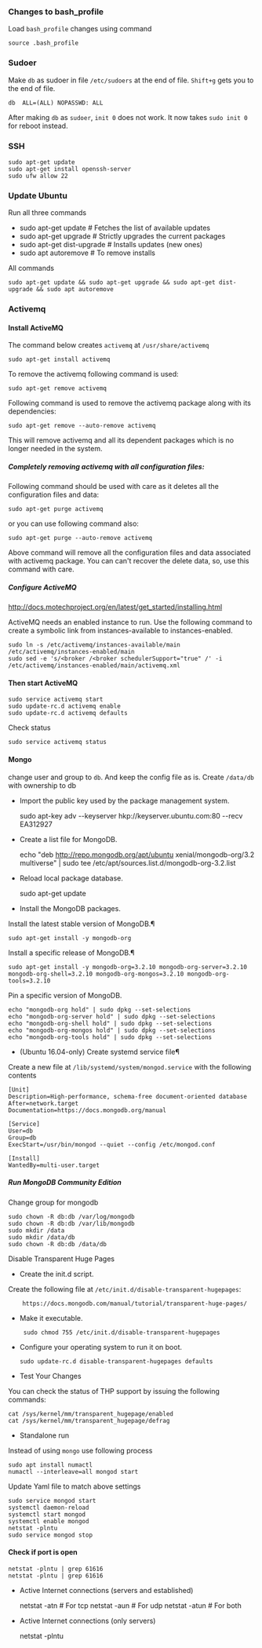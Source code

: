 ### Changes to bash_profile
Load `bash_profile` changes using command

    source .bash_profile

### Sudoer
Make `db` as sudoer in file `/etc/sudoers` at the end of file. `Shift+g` gets you to the end of file.

    db  ALL=(ALL) NOPASSWD: ALL
    
After making `db` as `sudoer`, `init 0` does not work. It now takes `sudo init 0` for reboot instead.
    
### SSH
    
    sudo apt-get update
    sudo apt-get install openssh-server
    sudo ufw allow 22
    
### Update Ubuntu
Run all three commands
    
- sudo apt-get update        # Fetches the list of available updates
- sudo apt-get upgrade       # Strictly upgrades the current packages
- sudo apt-get dist-upgrade  # Installs updates (new ones)
- sudo apt autoremove        # To remove installs 

All commands 

    sudo apt-get update && sudo apt-get upgrade && sudo apt-get dist-upgrade && sudo apt autoremove
    
### Activemq

#### Install ActiveMQ

The command below creates `activemq` at `/usr/share/activemq`

    sudo apt-get install activemq 
    
To remove the activemq following command is used:

    sudo apt-get remove activemq
Following command is used to remove the activemq package along with its dependencies:

    sudo apt-get remove --auto-remove activemq
This will remove activemq and all its dependent packages which is no longer needed in the system.

##### Completely removing activemq with all configuration files:

Following command should be used with care as it deletes all the configuration files and data:

    sudo apt-get purge activemq
or you can use following command also:

    sudo apt-get purge --auto-remove activemq
Above command will remove all the configuration files and data associated with activemq package. You can can't recover the delete data, so, use this command with care.
    
    
##### Configure ActiveMQ

http://docs.motechproject.org/en/latest/get_started/installing.html

ActiveMQ needs an enabled instance to run. Use the following command to create a symbolic link from instances-available to instances-enabled.

    sudo ln -s /etc/activemq/instances-available/main /etc/activemq/instances-enabled/main
    sudo sed -e 's/<broker /<broker schedulerSupport="true" /' -i /etc/activemq/instances-enabled/main/activemq.xml

#### Then start ActiveMQ
    sudo service activemq start
    sudo update-rc.d activemq enable
    sudo update-rc.d activemq defaults
    
Check status    
    
    sudo service activemq status
        
#### Mongo
    
change user and group to `db`. And keep the config file as is.
Create `/data/db` with ownership to db


- Import the public key used by the package management system.

    
    sudo apt-key adv --keyserver hkp://keyserver.ubuntu.com:80 --recv EA312927
    
- Create a list file for MongoDB.
 
    
    echo "deb http://repo.mongodb.org/apt/ubuntu xenial/mongodb-org/3.2 multiverse" | sudo tee /etc/apt/sources.list.d/mongodb-org-3.2.list

- Reload local package database.
    

    sudo apt-get update
    	
- Install the MongoDB packages.
    
Install the latest stable version of MongoDB.¶

    sudo apt-get install -y mongodb-org

Install a specific release of MongoDB.¶

    sudo apt-get install -y mongodb-org=3.2.10 mongodb-org-server=3.2.10 mongodb-org-shell=3.2.10 mongodb-org-mongos=3.2.10 mongodb-org-tools=3.2.10

Pin a specific version of MongoDB.

    echo "mongodb-org hold" | sudo dpkg --set-selections
    echo "mongodb-org-server hold" | sudo dpkg --set-selections
    echo "mongodb-org-shell hold" | sudo dpkg --set-selections
    echo "mongodb-org-mongos hold" | sudo dpkg --set-selections
    echo "mongodb-org-tools hold" | sudo dpkg --set-selections  
    
- (Ubuntu 16.04-only) Create systemd service file¶
    
Create a new file at `/lib/systemd/system/mongod.service` with the following contents        
    
    [Unit]
    Description=High-performance, schema-free document-oriented database
    After=network.target
    Documentation=https://docs.mongodb.org/manual
    
    [Service]
    User=db
    Group=db
    ExecStart=/usr/bin/mongod --quiet --config /etc/mongod.conf
    
    [Install]
    WantedBy=multi-user.target
    
##### Run MongoDB Community Edition
    
Change group for mongodb
    
    sudo chown -R db:db /var/log/mongodb
    sudo chown -R db:db /var/lib/mongodb
    sudo mkdir /data
    sudo mkdir /data/db
    sudo chown -R db:db /data/db
    
Disable Transparent Huge Pages
    
- 	Create the init.d script.

Create the following file at `/etc/init.d/disable-transparent-hugepages`:
    
        https://docs.mongodb.com/manual/tutorial/transparent-huge-pages/    

-  Make it executable.

        sudo chmod 755 /etc/init.d/disable-transparent-hugepages
        
-  Configure your operating system to run it on boot. 
       
       sudo update-rc.d disable-transparent-hugepages defaults
       
-  Test Your Changes
  
  You can check the status of THP support by issuing the following commands:
  
    cat /sys/kernel/mm/transparent_hugepage/enabled
    cat /sys/kernel/mm/transparent_hugepage/defrag   
        
-  Standalone run 
        
Instead of using `mongo` use following process 
        
    sudo apt install numactl
    numactl --interleave=all mongod start        
              
    
Update Yaml file to match above settings
    
    sudo service mongod start
    systemctl daemon-reload
    systemctl start mongod
    systemctl enable mongod
    netstat -plntu
    sudo service mongod stop  
    
#### Check if port is open 
    
    netstat -plntu | grep 61616
    netstat -plntu | grep 61616
    
- Active Internet connections (servers and established)

    
    netstat -atn           # For tcp
    netstat -aun           # For udp
    netstat -atun          # For both

- Active Internet connections (only servers)

    
    netstat -plntu